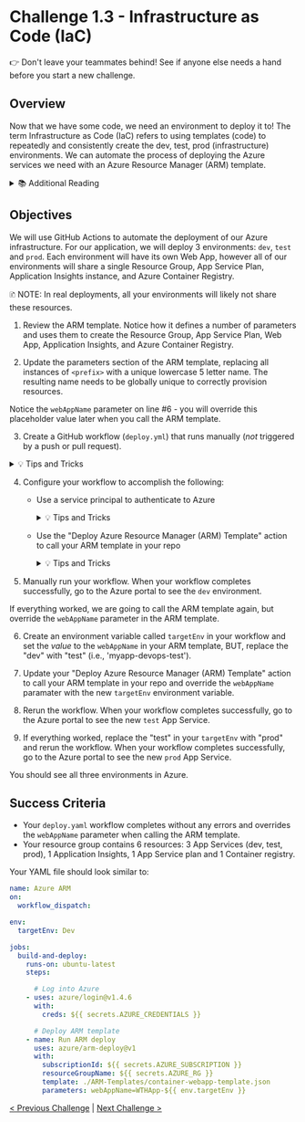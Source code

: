 # Challenge 1.3 - Infrastructure as Code (IaC)

👉 Don't leave your teammates behind! See if anyone else needs a hand before you start a new challenge.

## Overview

Now that we have some code, we need an environment to deploy it to! The term Infrastructure as Code (IaC) refers to using templates (code) to repeatedly and consistently create the dev, test, prod (infrastructure) environments. We can automate the process of deploying the Azure services we need with an Azure Resource Manager (ARM) template. 

<details>
<summary>📚 Additional Reading</summary>
<ul>
<li><a href="https://docs.microsoft.com/en-us/azure/azure-resource-manager/resource-group-overview">Azure Resource Manager overview</a></li>
<li><a href="https://docs.microsoft.com/en-us/azure/azure-resource-manager/how-to-create-template">Create Azure Resource Manager template</a></li>
<li><a href="https://docs.microsoft.com/en-us/azure/devops/learn/what-is-infrastructure-as-code">What is Infrastructure as Code?</a></li>
<li><a href="https://docs.github.com/en/free-pro-team@latest/actions/learn-github-actions/introduction-to-github-actions">Introduction to GitHub Actions</a></li>
<li><a href="https://docs.github.com/en/actions/using-workflows/events-that-trigger-workflows#workflow_dispatch">Manually trigger a workflow</a></li>
<li><a href="https://docs.microsoft.com/en-us/azure/azure-resource-manager/templates/deploy-github-actions">Deploy Azure Resource Manager templates by using GitHub Actions</a></li>
<li><a href="https://docs.microsoft.com/en-us/azure/azure-resource-manager/templates/deploy-cli#parameters">Overriding ARM template parameters</a></li>
</ul>
</details>

## Objectives

We will use GitHub Actions to automate the deployment of our Azure infrastructure. For our application, we will deploy 3 environments: `dev`, `test` and `prod`. Each environment will have its own Web App, however all of our environments will share a single Resource Group, App Service Plan, Application Insights instance, and Azure Container Registry. 

🗈 NOTE: In real deployments, all your environments will likely not share these resources.

1. Review the ARM template. Notice how it defines a number of parameters and uses them to create the Resource Group, App Service Plan, Web App, Application Insights, and Azure Container Registry. 

2. Update the parameters section of the ARM template, replacing all instances of `<prefix>` with a unique lowercase 5 letter name. The resulting name needs to be globally unique to correctly provision resources. 

Notice the `webAppName` parameter on line #6 - you will override this placeholder value later when you call the ARM template.

3. Create a GitHub workflow (`deploy.yml`) that runs manually (*not* triggered by a push or pull request).

  <details>
  <summary>💡 Tips and Tricks</summary>
  To create a workflow:
  <ol>
  <li>In your repository, select <strong>Actions</strong></li>
  <li>Search for <strong>Manual workflow</strong> and select <strong>Configure</strong></li>
  <li>Provide a name for your workflow, with the <code>name:</code> property</li>
  <li>To make your workflow run manually, use the following code:<br />
    <code>on:</code><br />
    <code> workflow_dispatch:</code><br />
  </li>
  </ol>
  <ul>
  <li>Refer to the <strong>documentation</strong> tab of your workflow for more details</li>
  <li>Any lines starting with a <code>#</code> are comments, you can read them to learn more, or delete them if you like</li>
  <li>Continue with step 4 to configure the remainder of your workflow</li>
  </ul>
  </details>

4. Configure your workflow to accomplish the following:

    - Use a service principal to authenticate to Azure

        <details>
        <summary>💡 Tips and Tricks</summary>
        A GitHub Action workflow can have multiple jobs and jobs can have multiple steps, your current workflow likely has a job called <code>greet:</code>. You can rename this if you like, <code>build-and-deploy</code> is frequently used as a name in examples.
        <ol>
        <li>Search the marketplace for an <strong>Azure login</strong> Action</li>
        <li>Select the action and select the latest version to see the code snippet</li>
        <li>Copy the code and replace the content under <code>steps:</code></li>
        <br/>
          🗈 NOTE: Indentation is important in YAML, intellisense will likely red underline text that is not indented correctly. If required, use tab to indent all the text you've added.
        <br/>
        <li>See the documentation for the Azure Login action by selecting the <a href="https://github.com/marketplace/actions/azure-login#github-actions-for-deploying-to-azure"><strong>View full Marketplace listing</strong></a> link</li>
        <li>You will see that you're going to need some secrets, learn about GitHub Secrets <a href="https://docs.github.com/en/actions/security-guides/encrypted-secrets#creating-encrypted-secrets-for-a-repository">here</a></li>
        <li>You will need to create a secret, details for that are in the Marketplace listing <a href="https://github.com/marketplace/actions/azure-login#configure-deployment-credentials">here</a></li>
        </ol>
        </details>

    - Use the "Deploy Azure Resource Manager (ARM) Template" action to call your ARM template in your repo

        <details>
        <summary>💡 Tips and Tricks</summary>
         <ul>
        <li>Use what you learned in the previous step to complete this step, you will need to review the Marketplace listing to determine which values you need to provide</li>
        </ul>
        </details>


5. Manually run your workflow. When your workflow completes successfully, go to the Azure portal to see the `dev` environment. 

If everything worked, we are going to call the ARM template again, but override the `webAppName` parameter in the ARM template.

6. Create an environment variable called `targetEnv` in your workflow and set the *value* to the `webAppName` in your ARM template, BUT, replace the "dev" with "test" (i.e., 'myapp-devops-test').

7. Update your "Deploy Azure Resource Manager (ARM) Template" action to call your ARM template in your repo and override the `webAppName` paramater with the new `targetEnv` environment variable.

8. Rerun the workflow. When your workflow completes successfully, go to the Azure portal to see the new `test` App Service. 

9. If everything worked, replace the "test" in your `targetEnv` with "prod" and rerun the workflow. When your workflow completes successfully, go to the Azure portal to see the new `prod` App Service. 

You should see all three environments in Azure.

## Success Criteria

- Your `deploy.yaml` workflow completes without any errors and overrides the `webAppName` parameter when calling the ARM template.
- Your resource group contains 6 resources: 3 App Services (dev, test, prod), 1 Application Insights, 1 App Service plan and 1 Container registry. 

Your YAML file should look similar to:

```yaml
name: Azure ARM
on:
  workflow_dispatch:

env:
  targetEnv: Dev

jobs:
  build-and-deploy:
    runs-on: ubuntu-latest
    steps:

      # Log into Azure
    - uses: azure/login@v1.4.6
      with:
        creds: ${{ secrets.AZURE_CREDENTIALS }}

      # Deploy ARM template
    - name: Run ARM deploy
      uses: azure/arm-deploy@v1
      with:
        subscriptionId: ${{ secrets.AZURE_SUBSCRIPTION }}
        resourceGroupName: ${{ secrets.AZURE_RG }}
        template: ./ARM-Templates/container-webapp-template.json
        parameters: webAppName=WTHApp-${{ env.targetEnv }}
```


[< Previous Challenge](../1.2/readme.md) | [Next Challenge >](../1.4/readme.md)

